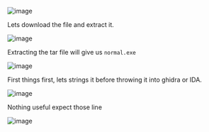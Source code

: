 ![image](https://github.com/user-attachments/assets/4dacd067-d0b4-436b-a48b-e8d7a814acc9)

Lets download the file and extract it.

![image](https://github.com/user-attachments/assets/f35f21b3-9f55-4ad1-8285-57e8d7a5bfa8)

Extracting the tar file will give us `normal.exe`

![image](https://github.com/user-attachments/assets/56e7f9b3-2c4c-4f84-8438-22810b024306)

First things first, lets strings it before throwing it into ghidra or IDA.

![image](https://github.com/user-attachments/assets/7e6e94cf-6aef-43a9-93bd-dd6edcecdf63)

Nothing useful expect those line 

![image](https://github.com/user-attachments/assets/027cc545-edb8-40be-98de-47a6819388bf)
